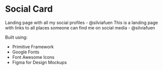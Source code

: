 # Social Card
Landing page with all my social profiles - @silviafuen	This is a landing page with links to all places someone can find me on social media - @silviafuen

Built using:

- Primitive Framework
- Google Fonts
- Font Awesome Icons
- Figma for Design Mockups
